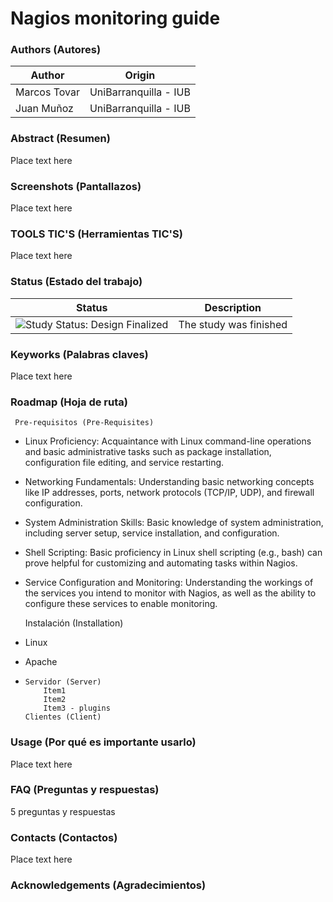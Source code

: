 Nagios monitoring guide
=================

### Authors (Autores)

| Author                | Origin                               |
| --------------------- | ------------------------------------ |
| Marcos Tovar          | UniBarranquilla - IUB                |
| Juan Muñoz            | UniBarranquilla - IUB                |

### Abstract (Resumen)

Place text here

### Screenshots (Pantallazos)

Place text here

### TOOLS TIC'S (Herramientas TIC'S)

Place text here

### Status (Estado del trabajo)

| Status            | Description                          |
| ----------------- | ------------------------------------ |
| <img src="https://img.shields.io/badge/Study%20Status-Design%20Finalized-brightgreen.svg" alt="Study Status: Design Finalized"> | The study was finished | 

### Keyworks (Palabras claves)

Place text here

### Roadmap (Hoja de ruta)

	 Pre-requisitos (Pre-Requisites)
  * Linux Proficiency: Acquaintance with Linux command-line operations and basic administrative tasks such as package installation, configuration file editing, and service restarting.
  * Networking Fundamentals: Understanding basic networking concepts like IP addresses, ports, network protocols (TCP/IP, UDP), and firewall configuration.
  * System Administration Skills: Basic knowledge of system administration, including server setup, service installation, and configuration.
  * Shell Scripting: Basic proficiency in Linux shell scripting (e.g., bash) can prove helpful for customizing and automating tasks within Nagios.
  * Service Configuration and Monitoring: Understanding the workings of the services you intend to monitor with Nagios, as well as the ability to configure these services to enable monitoring.

	 Instalación (Installation)
  * Linux
  * Apache
  * 
		Servidor (Server)
			Item1
			Item2
			Item3 - plugins 
		Clientes (Client)

### Usage (Por qué es importante usarlo)

Place text here

### FAQ (Preguntas y respuestas)

5 preguntas y respuestas

### Contacts (Contactos)

Place text here

### Acknowledgements (Agradecimientos)


